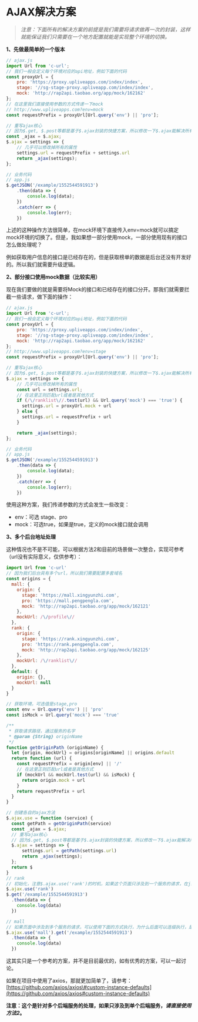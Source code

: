 # AJAX解决方案

> _注意：下面所有的解决方案的前提是我们需要将请求做再一次的封装，这样就能保证我们只需要在一个地方配置就能是实现整个环境的切换。_

**1、先做最简单的一个版本**

```js
// ajax.js
import Url from 'c-url';
// 我们一般会定义每个环境对应的api地址，例如下面的代码
const proxyUrl = {
    pro: 'https://proxy.upliveapps.com/index/index',
    stage: '//sg-stage-proxy.upliveapp.com/index/index',
    mock: 'http://rap2api.taobao.org/app/mock/162162'
};
// 在这里我们直接使用参数的方式传递一下mock
// http://www.upliveapps.com?env=mock
const requestPrefix = proxyUrl[Url.query('env') || 'pro'];

// 重写ajax核心
// 因为$.get, $.post等都是基于$.ajax封装的快捷方案，所以修改一下$.ajax能解决所有的问题，下面是实现：
const _ajax = $.ajax;
$.ajax = settings => {
    // 几乎可以修改掉所有的属性
    settings.url = requestPrefix + settings.url
    return _ajax(settings);
};

// 业务代码
// app.js
$.getJSON('/example/1552544591913')
    .then(data => {
        console.log(data);
    })
    .catch(err => {
        console.log(err);
    })
```

上述的这种操作方法很简单，在mock环境下直接传入env=mock就可以搞定mock环境的切换了。但是，我如果想一部分使用mock，一部分使用现有的接口怎么做处理呢？

例如获取用户信息的接口是已经存在的，但是获取榜单的数据是后台还没有开发好的。所以我们就需要升级逻辑。

**2、部分接口使用mock数据（比较实用）**

现在我们要做的就是需要将Mock的接口和已经存在的接口分开。那我们就需要拦截一些请求，做下面的操作：

```js
// ajax.js
import Url from 'c-url';
// 我们一般会定义每个环境对应的api地址，例如下面的代码
const proxyUrl = {
    pro: 'https://proxy.upliveapps.com/index/index',
    stage: '//sg-stage-proxy.upliveapp.com/index/index',
    mock: 'http://rap2api.taobao.org/app/mock/162162'
};
// http://www.upliveapps.com?env=stage
const requestPrefix = proxyUrl[Url.query('env') || 'pro'];

// 重写ajax核心
// 因为$.get, $.post等都是基于$.ajax封装的快捷方案，所以修改一下$.ajax能解决所有的问题，下面是实现：
$.ajax = settings => {
    // 几乎可以修改掉所有的属性
    const url = settings.url;
    // 在这里正则匹配url或者是其他方式
    if (/\/ranklist\//.test(url) && Url.query('mock') === 'true') {
      settings.url = proxyUrl.mock + url
    } else {
      settings.url = requestPrefix + url
    }

    return _ajax(settings);
};

// 业务代码
// app.js
$.getJSON('/example/1552544591913')
    .then(data => {
        console.log(data);
    })
    .catch(err => {
        console.log(err);
    })
```

使用这种方案，我们传递参数的方式会发生一些改变：

* env：可选 stage、pro
* mock：可选true，如果是true，定义的mock接口就会调用

**3、多个后台地址处理**

这种情况也不是不可能，可以根据方法2和目前的场景做一次整合，实现可参考（url没有实际意义，仅供参考）：

```js
import Url from 'c-url'
// 因为我们后台具有多个url，所以我们需要配置多套域名
const origins = {
  mall: {
    origin: {
      stage: 'https://mall.xingyunzhi.com',
      pro: 'https://mall.pengpengla.com',
      mock: 'http://rap2api.taobao.org/app/mock/162121'
    },
    mockUrl: /\/profile\//
  },
  rank: {
    origin: {
      stage: 'https://rank.xingyunzhi.com',
      pro: 'https://rank.pengpengla.com',
      mock: 'http://rap2api.taobao.org/app/mock/162125'
    },
    mockUrl: /\/ranklist\//
  },
  default: {
    origin: {},
    mockUrl: null
  }
}

// 获取环境，可选值是stage,pro
const env = Url.query('env') || 'pro'
const isMock = Url.query('mock') === 'true'

/**
 * 获取请求路径，通过服务的名字
 * @param {String} originName 
 */
function getOriginPath (originName) {
  let {origin, mockUrl} = origins[originName] || origins.default
  return function (url) {
    const requestPrefix = origin[env] || '/'
    // 在这里正则匹配url或者是其他方式
    if (mockUrl && mockUrl.test(url) && isMock) {
      return origin.mock + url
    }
    return requestPrefix + url
  }
}

// 创建各自的ajax方法
$.ajax.use = function (service) {
  const getPath = getOriginPath(service)
  const _ajax = $.ajax;
  // 重写ajax核心
  // 因为$.get, $.post等都是基于$.ajax封装的快捷方案，所以修改一下$.ajax能解决所有的问题，下面是实现：
  $.ajax = settings => {
      settings.url = getPath(settings.url)
      return _ajax(settings);
  };
  return $
}
// rank
// 初始化，注意$.ajax.use('rank')的时机，如果这个页面只涉及到一个服务的请求，在js的顶部执行$.ajax.use('rank')就可以了
$.ajax.use('rank')
$.get('/example/1552544591913')
  .then(data => {
    console.log(data)
  })

// mall
// 如果页面中涉及到多个服务的请求，可以使用下面的方式执行，为什么后面可以连缀执行，是因为use返回了$
$.ajax.use('mall').get('/example/1552544591913')
  .then(data => {
    console.log(data)
  })
```

这其实只是一个参考的方案，并不是目前最优的，如有优秀的方案，可以一起讨论。

如果在项目中使用了axios，那就更加简单了，请参考：[https://github.com/axios/axios\#custom-instance-defaults](https://github.com/axios/axios#custom-instance-defaults)

**注意：这个是针对多个后端服务的处理，如果只涉及到单个后端服务，**_**请直接使用方法2**_**。**

